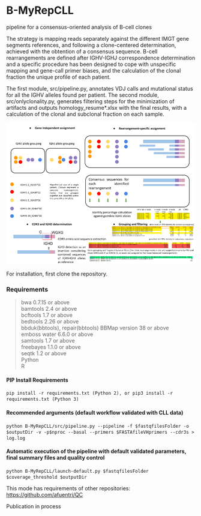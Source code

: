 # B-MyRepCLL
pipeline for a consensus-oriented analysis of B-cell clones

The strategy is mapping reads separately against the different IMGT gene segments references, and following a clone-centered determination, achieved with the obtention of a consensus sequence. B-cell rearrangements are defined after IGHV-IGHJ correspondence determination and a specific procedure has been designed to cope with unspecific mapping and gene-call primer biases, and the calculation of the clonal fraction  the unique profile of each patient. 

The first module, src/pipeline.py, annotates VDJ calls and mutational status for all the IGHV alleles found per patient. The second module, src/onlyclonality.py, generates filtering steps for the minimization of artifacts and outputs homology_resume*.xlsx with the final results, with a calculation of the clonal and subclonal fraction on each sample.

![alt text](pipeline.png)

For installation, first clone the repository.

### Requirements
>bwa 0.7.15 or above  
>bamtools 2.4 or above  
>bcftools 1.7 or above  
>bedtools 2.26 or above  
>bbduk(bbtools), repair(bbtools) BBMap version 38 or above  
>emboss water 6.6.0 or above  
>samtools 1.7 or above  
>freebayes 1.1.0 or above  
>seqtk 1.2 or above  
>Python  
>R  

#### PIP Install Requirements
```console
pip install -r requirements.txt (Python 2), or pip3 install -r requirements.txt (Python 3)
```

#### Recommended arguments (default workflow validated with CLL data)
```console
python B-MyRepCLL/src/pipeline.py --pipeline -f $fastqfilesFolder -o $outputDir -v -p$nproc --basal --primers $FASTAfileVHprimers --cdr3s > log.log
```
#### Automatic execution of the pipeline with default validated parameters, final summary files and quality control
```console
python B-MyRepCLL/launch-default.py $fastqfilesFolder $coverage_threshold $outputDir
```
This mode has requirements of other repositories:
https://github.com/afuentri/QC

Publication in process

